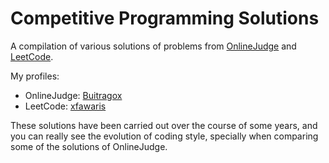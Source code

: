 # Competitive Programming Solutions

A compilation of various solutions of problems from 
[OnlineJudge](https://onlinejudge.org) and [LeetCode](https://leetcode.com). 

My profiles:
- OnlineJudge: [Buitragox](https://uhunt.onlinejudge.org/id/1104630)
- LeetCode: [xfawaris](https://leetcode.com/xfawaris/)

These solutions have been carried out over the course of some years, and you can really see
the evolution of coding style, specially when comparing some of the solutions of OnlineJudge.
